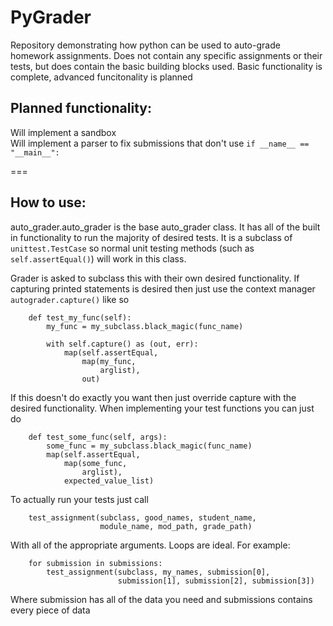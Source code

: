PyGrader
========

Repository demonstrating how python can be used to auto-grade homework assignments.  Does not contain any specific assignments or their tests, but does contain the basic building blocks used. Basic functionality is complete, advanced funcitonality is planned

## Planned functionality:
Will implement a sandbox  
Will implement a parser to fix submissions that don't use `if __name__ == "__main__":`

===

## How to use:

auto_grader.auto_grader  is the base auto_grader class.  It has all of the built in functionality to run the majority of desired tests.  It is a subclass of `unittest.TestCase` so normal unit testing methods (such as `self.assertEqual()`) will work in this    class.

Grader is asked to subclass this with their own desired functionality.  If    capturing printed statements is desired then just use the context manager    `autograder.capture()` like so
    
        def test_my_func(self):
            my_func = my_subclass.black_magic(func_name)
            
            with self.capture() as (out, err):
                map(self.assertEqual,
                    map(my_func,
                        arglist),
                    out)
                    
If this doesn't do exactly you want then just override capture with the     desired functionality.  When implementing your test functions you can just do

        def test_some_func(self, args):
            some_func = my_subclass.black_magic(func_name)
            map(self.assertEqual,
                map(some_func,
                    arglist),
                expected_value_list)

To actually run your tests just call

        test_assignment(subclass, good_names, student_name,
                        module_name, mod_path, grade_path)

With all of the appropriate arguments.  Loops are ideal.  For example:

        for submission in submissions:
            test_assignment(subclass, my_names, submission[0],
                            submission[1], submission[2], submission[3])

Where submission has all of the data you need and submissions contains every piece of data
